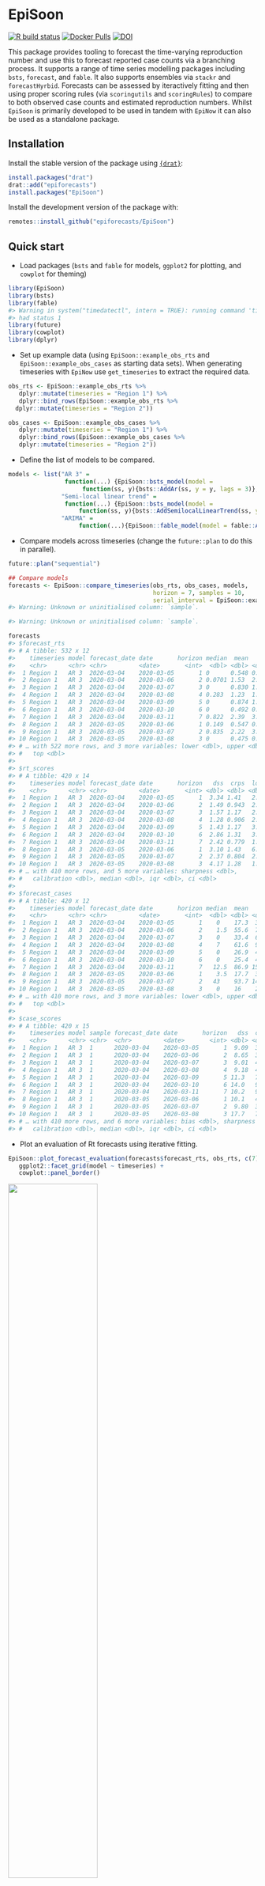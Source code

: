 
# EpiSoon

[![R build
status](https://github.com/epiforecasts/EpiSoon/workflows/R-CMD-check/badge.svg)](https://github.com/epiforecasts/EpiSoon)
[![Docker
Pulls](https://img.shields.io/docker/pulls/seabbs/episoon)](https://hub.docker.com/repository/docker/seabbs/episoon)
[![DOI](https://zenodo.org/badge/248311916.svg)](https://zenodo.org/badge/latestdoi/248311916)

This package provides tooling to forecast the time-varying reproduction
number and use this to forecast reported case counts via a branching
process. It supports a range of time series modelling packages including
`bsts`, `forecast`, and `fable`. It also supports ensembles via `stackr`
and `forecastHyrbid`. Forecasts can be assessed by iteractively fitting
and then using proper scoring rules (via `scoringutils` and
`scoringRules`) to compare to both observed case counts and estimated
reproduction numbers. Whilst `EpiSoon` is primarily developed to be used
in tandem with `EpiNow` it can also be used as a standalone package.

## Installation

Install the stable version of the package using
[`{drat}`](https://epiforecasts.io/drat/):

``` r
install.packages("drat")
drat::add("epiforecasts")
install.packages("EpiSoon")
```

Install the development version of the package with:

``` r
remotes::install_github("epiforecasts/EpiSoon")
```

## Quick start

  - Load packages (`bsts` and `fable` for models, `ggplot2` for
    plotting, and `cowplot` for theming)

<!-- end list -->

``` r
library(EpiSoon)
library(bsts)
library(fable)
#> Warning in system("timedatectl", intern = TRUE): running command 'timedatectl'
#> had status 1
library(future)
library(cowplot)
library(dplyr)
```

  - Set up example data (using `EpiSoon::example_obs_rts` and
    `EpiSoon::example_obs_cases` as starting data sets). When generating
    timeseries with `EpiNow` use `get_timeseries` to extract the
    required data.

<!-- end list -->

``` r
obs_rts <- EpiSoon::example_obs_rts %>%
   dplyr::mutate(timeseries = "Region 1") %>%
   dplyr::bind_rows(EpiSoon::example_obs_rts %>%
  dplyr::mutate(timeseries = "Region 2"))

obs_cases <- EpiSoon::example_obs_cases %>%
   dplyr::mutate(timeseries = "Region 1") %>%
   dplyr::bind_rows(EpiSoon::example_obs_cases %>%
   dplyr::mutate(timeseries = "Region 2"))
```

  - Define the list of models to be compared.

<!-- end list -->

``` r
models <- list("AR 3" =
                function(...) {EpiSoon::bsts_model(model =
                     function(ss, y){bsts::AddAr(ss, y = y, lags = 3)}, ...)},
               "Semi-local linear trend" =
                function(...) {EpiSoon::bsts_model(model =
                    function(ss, y){bsts::AddSemilocalLinearTrend(ss, y = y)}, ...)},
               "ARIMA" = 
                    function(...){EpiSoon::fable_model(model = fable::ARIMA(y ~ time), ...)})
```

  - Compare models across timeseries (change the `future::plan` to do
    this in parallel).

<!-- end list -->

``` r
future::plan("sequential")

## Compare models
forecasts <- EpiSoon::compare_timeseries(obs_rts, obs_cases, models,
                                         horizon = 7, samples = 10,
                                         serial_interval = EpiSoon::example_serial_interval)
#> Warning: Unknown or uninitialised column: `sample`.

#> Warning: Unknown or uninitialised column: `sample`.

forecasts
#> $forecast_rts
#> # A tibble: 532 x 12
#>    timeseries model forecast_date date       horizon median  mean    sd bottom
#>    <chr>      <chr> <chr>         <date>       <int>  <dbl> <dbl> <dbl>  <dbl>
#>  1 Region 1   AR 3  2020-03-04    2020-03-05       1 0      0.548 0.966      0
#>  2 Region 1   AR 3  2020-03-04    2020-03-06       2 0.0701 1.53  2.10       0
#>  3 Region 1   AR 3  2020-03-04    2020-03-07       3 0      0.830 1.54       0
#>  4 Region 1   AR 3  2020-03-04    2020-03-08       4 0.283  1.23  1.73       0
#>  5 Region 1   AR 3  2020-03-04    2020-03-09       5 0      0.874 1.58       0
#>  6 Region 1   AR 3  2020-03-04    2020-03-10       6 0      0.492 0.913      0
#>  7 Region 1   AR 3  2020-03-04    2020-03-11       7 0.822  2.39  3.51       0
#>  8 Region 1   AR 3  2020-03-05    2020-03-06       1 0.149  0.547 0.956      0
#>  9 Region 1   AR 3  2020-03-05    2020-03-07       2 0.835  2.22  3.45       0
#> 10 Region 1   AR 3  2020-03-05    2020-03-08       3 0      0.475 0.788      0
#> # … with 522 more rows, and 3 more variables: lower <dbl>, upper <dbl>,
#> #   top <dbl>
#> 
#> $rt_scores
#> # A tibble: 420 x 14
#>    timeseries model forecast_date date       horizon   dss  crps  logs   bias
#>    <chr>      <chr> <chr>         <date>       <int> <dbl> <dbl> <dbl>  <dbl>
#>  1 Region 1   AR 3  2020-03-04    2020-03-05       1  3.34 1.41   2.62 -0.8  
#>  2 Region 1   AR 3  2020-03-04    2020-03-06       2  1.49 0.943  2.20 -0.400
#>  3 Region 1   AR 3  2020-03-04    2020-03-07       3  1.57 1.17   2.23 -0.6  
#>  4 Region 1   AR 3  2020-03-04    2020-03-08       4  1.28 0.906  2.26 -0.6  
#>  5 Region 1   AR 3  2020-03-04    2020-03-09       5  1.43 1.17   3.92 -0.6  
#>  6 Region 1   AR 3  2020-03-04    2020-03-10       6  2.86 1.31   3.80 -0.8  
#>  7 Region 1   AR 3  2020-03-04    2020-03-11       7  2.42 0.779  1.97 -0.200
#>  8 Region 1   AR 3  2020-03-05    2020-03-06       1  3.10 1.43   6.29 -0.8  
#>  9 Region 1   AR 3  2020-03-05    2020-03-07       2  2.37 0.804  2.00 -0.200
#> 10 Region 1   AR 3  2020-03-05    2020-03-08       3  4.17 1.28   1.46 -1    
#> # … with 410 more rows, and 5 more variables: sharpness <dbl>,
#> #   calibration <dbl>, median <dbl>, iqr <dbl>, ci <dbl>
#> 
#> $forecast_cases
#> # A tibble: 420 x 12
#>    timeseries model forecast_date date       horizon median  mean    sd bottom
#>    <chr>      <chr> <chr>         <date>       <int>  <dbl> <dbl> <dbl>  <dbl>
#>  1 Region 1   AR 3  2020-03-04    2020-03-05       1    0    17.3  32.0      0
#>  2 Region 1   AR 3  2020-03-04    2020-03-06       2    1.5  55.6  77.4      0
#>  3 Region 1   AR 3  2020-03-04    2020-03-07       3    0    33.4  62.4      0
#>  4 Region 1   AR 3  2020-03-04    2020-03-08       4    7    61.6  93.4      0
#>  5 Region 1   AR 3  2020-03-04    2020-03-09       5    0    26.9  49.5      0
#>  6 Region 1   AR 3  2020-03-04    2020-03-10       6    0    25.4  48.6      0
#>  7 Region 1   AR 3  2020-03-04    2020-03-11       7   12.5  86.9 150.       0
#>  8 Region 1   AR 3  2020-03-05    2020-03-06       1    3.5  17.7  32.3      0
#>  9 Region 1   AR 3  2020-03-05    2020-03-07       2   43    93.7 142.       0
#> 10 Region 1   AR 3  2020-03-05    2020-03-08       3    0    16    27.1      0
#> # … with 410 more rows, and 3 more variables: lower <dbl>, upper <dbl>,
#> #   top <dbl>
#> 
#> $case_scores
#> # A tibble: 420 x 15
#>    timeseries model sample forecast_date date       horizon   dss  crps  logs
#>    <chr>      <chr> <chr>  <chr>         <date>       <int> <dbl> <dbl> <dbl>
#>  1 Region 1   AR 3  1      2020-03-04    2020-03-05       1  9.09  39.0  6.68
#>  2 Region 1   AR 3  1      2020-03-04    2020-03-06       2  8.65  32.3  5.74
#>  3 Region 1   AR 3  1      2020-03-04    2020-03-07       3  9.01  48.7  5.94
#>  4 Region 1   AR 3  1      2020-03-04    2020-03-08       4  9.18  48.8  6.29
#>  5 Region 1   AR 3  1      2020-03-04    2020-03-09       5 11.3   72.1  6.18
#>  6 Region 1   AR 3  1      2020-03-04    2020-03-10       6 14.0   98    6.13
#>  7 Region 1   AR 3  1      2020-03-04    2020-03-11       7 10.2   93.1  8.60
#>  8 Region 1   AR 3  1      2020-03-05    2020-03-06       1 10.1   48.4  9.74
#>  9 Region 1   AR 3  1      2020-03-05    2020-03-07       2  9.80  32.1  5.68
#> 10 Region 1   AR 3  1      2020-03-05    2020-03-08       3 17.7   74.1 11.6 
#> # … with 410 more rows, and 6 more variables: bias <dbl>, sharpness <dbl>,
#> #   calibration <dbl>, median <dbl>, iqr <dbl>, ci <dbl>
```

  - Plot an evaluation of Rt forecasts using iterative
fitting.

<!-- end list -->

``` r
EpiSoon::plot_forecast_evaluation(forecasts$forecast_rts, obs_rts, c(7)) +
   ggplot2::facet_grid(model ~ timeseries) +
   cowplot::panel_border()
```

<img src="man/figures/unnamed-chunk-6-1.png" width="60%" />

  - Plot an evaluation of case forecasts using iterative
fitting

<!-- end list -->

``` r
EpiSoon::plot_forecast_evaluation(forecasts$forecast_cases, obs_cases, c(7)) +
   ggplot2::facet_grid(model ~ timeseries, scales = "free") +
   cowplot::panel_border()
```

<img src="man/figures/unnamed-chunk-7-1.png" width="60%" />

  - Summarise the forecasts by model scored against observed cases

<!-- end list -->

``` r
EpiSoon::summarise_scores(forecasts$case_scores)
#> # A tibble: 18 x 9
#>    score  model   bottom    lower   median      mean    upper      top        sd
#>    <chr>  <chr>    <dbl>    <dbl>    <dbl>     <dbl>    <dbl>    <dbl>     <dbl>
#>  1 bias   AR 3  -1.00e+0 -8.00e-1 -8.00e-1   -0.662  -6.00e-1    0        0.263 
#>  2 bias   Semi… -1.00e+0  3.00e-1  8.00e-1    0.561   1.00e+0    1        0.548 
#>  3 calib… AR 3   8.57e-5  8.57e-5  8.57e-5    0.0240  3.68e-3    0.222    0.0860
#>  4 calib… Semi…  8.57e-5  8.57e-5  8.57e-5    0.0202  2.00e-4    0.340    0.0639
#>  5 ci     AR 3   1.51e+2  3.35e+2  5.95e+2 1382.      1.12e+3 9342.    2232.    
#>  6 ci     Semi…  2.59e+1  5.15e+1  1.41e+2 1162.      2.07e+3 5469.    1795.    
#>  7 crps   AR 3   3.21e+1  8.91e+1  1.40e+2  152.      1.84e+2  416.      93.7   
#>  8 crps   Semi…  2.79e+0  6.46e+0  1.67e+1   44.7     7.90e+1  177.      54.3   
#>  9 dss    AR 3   9.01e+0  1.07e+1  1.18e+1   14.8     1.33e+1   53.4     11.2   
#> 10 dss    Semi…  4.66e+0  6.03e+0  7.88e+0   14.8     1.57e+1   54.6     18.8   
#> 11 iqr    AR 3   1.16e+2  3.54e+2  6.03e+2  681.      8.63e+2 1894.     467.    
#> 12 iqr    Semi…  1.19e+1  2.81e+1  7.75e+1  191.      3.38e+2  716.     228.    
#> 13 logs   AR 3   5.70e+0  6.60e+0  7.23e+0  Inf       9.86e+0  Inf      Inf     
#> 14 logs   Semi…  3.27e+0  4.07e+0  4.82e+0   12.2     8.38e+0   71.4     30.2   
#> 15 median AR 3   6.72e+1  2.60e+2  4.16e+2  463.      5.92e+2 1176.     272.    
#> 16 median Semi…  2.00e+0  1.70e+1  5.00e+1  108.      1.86e+2  386.     124.    
#> 17 sharp… AR 3   0.       0.       1.85e+1   64.6     8.52e+1  348.     108.    
#> 18 sharp… Semi…  5.36e+0  1.26e+1  1.85e+1   24.5     3.02e+1   76.4     18.4
```

## Contributing

File an issue [here](https://github.com/epiforecasts/EpiSoon/issues) if
you have identified an issue with the package. Please note that due to
operational constraints priority will be given to users informing
government policy or offering methodological insights. We welcome all
contributions, in particular those that improve the approach or the
robustness of the code base.

## Docker

This package was developed in a docker container based on the
`rocker/geospatial` docker image.

To build the docker image run (from the `EpiSoon` directory):

``` bash
docker build . -t episoon
```

To run the docker image
run:

``` bash
docker run -d -p 8787:8787 --name episoon -e USER=episoon -e PASSWORD=episoon episoon
```

The rstudio client can be found on port :8787 at your local machines ip.
The default username:password is epinow:epinow, set the user with -e
USER=username, and the password with - e PASSWORD=newpasswordhere. The
default is to save the analysis files into the user directory.

To mount a folder (from your current working directory - here assumed to
be `tmp`) in the docker container to your local system use the following
in the above docker run command (as given mounts the whole `episoon`
directory to `tmp`).

``` bash
--mount type=bind,source=$(pwd)/tmp,target=/home/EpiSoon
```

To access the command line run the following:

``` bash
docker exec -ti episoon bash
```

